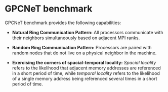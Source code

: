 # GPCNeT benchmark

GPCNeT benchmark provides the following capabilities:

- **Natural Ring Communication Pattern:** All processors communicate with their neighbors simultaneously based on adjacent MPI ranks.

- **Random Ring Communication Pattern:** Processors are paired with random nodes that do not live on a physical neighbor in the machine.

- **Exercising the corners of spacial-temporal locality:** _Spacial locality_ refers to the likelihood that adjacent memory addresses are referenced in a short period of time, while _temporal locality_ refers to the likelihood of a single memory address being referenced several times in a short period of time.
